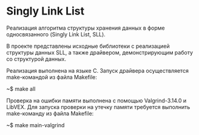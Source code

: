 # Singly Link List
Реализация алгоритма структуры хранения данных в форме односвязанного (Singly Link List, SLL).

В проекте представлены исходные библиотеки с реализацией структуры данных SLL, а также драйвером, демонстрирующим работу со структурой данных.

Реализация выполнена на языке C. Запуск драйвера осуществляется make-командой из файла Makefile:

~$ make all

Проверка на ошибки памяти выполнена с помощью Valgrind-3.14.0 и LibVEX. Для запуска проверки на утечку памяти требуется выполнить make-команду из файла Makefile:

~$ make main-valgrind
